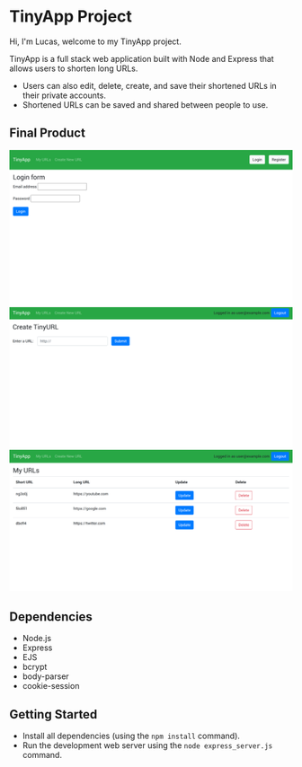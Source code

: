 # TinyApp Project

Hi, I'm Lucas, welcome to my TinyApp project.

TinyApp is a full stack web application built with Node and Express that allows users to shorten long URLs.
- Users can also edit, delete, create, and save their shortened URLs in their private accounts.
- Shortened URLs can be saved and shared between people to use.


## Final Product

!["Screenshot of login page"](https://github.com/lucasxtan/tinyapp/blob/master/docs/Login%20page.png?raw=true)
!["Screenshot of page to create short URLs"](https://github.com/lucasxtan/tinyapp/blob/master/docs/create%20shortURLs%20page.png?raw=true)
!["Screenshot of URLs page with update and delete function"](https://github.com/lucasxtan/tinyapp/blob/master/docs/shortURLs%20page.png?raw=true)

## Dependencies

- Node.js
- Express
- EJS
- bcrypt
- body-parser
- cookie-session


## Getting Started

- Install all dependencies (using the `npm install` command).
- Run the development web server using the `node express_server.js` command.